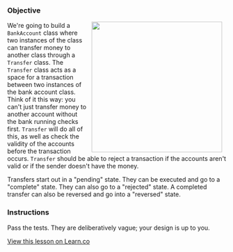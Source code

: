 

### Objective
<img src="https://after-school-assets.s3.amazonaws.com/jerry-mcguire.gif" width="300px" align="right" hspace="10"> We're going to build a `BankAccount` class where two instances of the class can transfer money to another class through a `Transfer` class. The `Transfer` class acts as a space for a transaction between two instances of the bank account class. Think of it this way: you can't just transfer money to another account without the bank running checks first. `Transfer` will do all of this, as well as check the validity of the accounts before the transaction occurs. `Transfer` should be able to reject a transaction if the accounts aren't valid or if the sender doesn't have the money.

Transfers start out in a "pending" state. They can be executed and go to a "complete" state. They can also go to a "rejected" state. A completed transfer can also be reversed and go into a "reversed" state.

### Instructions

Pass the tests. They are deliberatively vague; your design is up to you.

<a href='https://learn.co/lessons/hs-oo-banking' data-visibility='hidden'>View this lesson on Learn.co</a>
